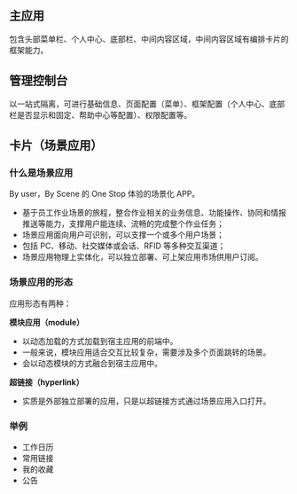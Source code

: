 ## 主应用

包含头部菜单栏、个人中心、底部栏、中间内容区域，中间内容区域有编排卡片的框架能力。

## 管理控制台

以一站式隔离，可进行基础信息、页面配置（菜单）、框架配置（个人中心、底部栏是否显示和固定、帮助中心等配置）、权限配置等。

## 卡片（场景应用）

### 什么是场景应用

By user，By Scene 的 One Stop 体验的场景化 APP。

- 基于员工作业场景的旅程，整合作业相关的业务信息、功能操作、协同和情报推送等能力，支撑用户能连续、流畅的完成整个作业任务；
- 场景应用面向用户可识别，可以支撑一个或多个用户场景；
- 包括 PC、移动、社交媒体或会话、RFID 等多种交互渠道；
- 场景应用物理上实体化，可以独立部署、可上架应用市场供用户订阅。

### 场景应用的形态

应用形态有两种：

**模块应用（module）**

- 以动态加载的方式加载到宿主应用的前端中。
- 一般来说，模块应用适合交互比较复杂，需要涉及多个页面跳转的场景。
- 会以动态模块的方式融合到宿主应用中。

**超链接（hyperlink）**

- 实质是外部独立部署的应用，只是以超链接方式通过场景应用入口打开。

### 举例

- 工作日历
- 常用链接
- 我的收藏
- 公告
